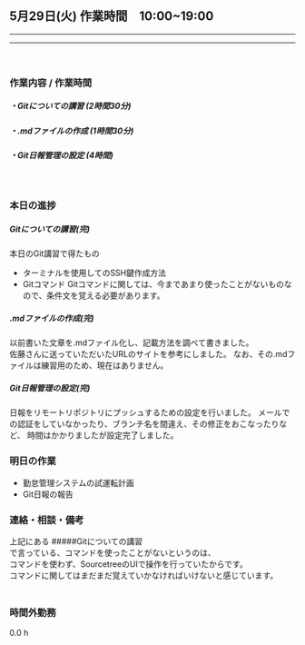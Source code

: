##   5月29日(火) 作業時間　10:00~19:00
___
___
　　
###    作業内容 / 作業時間  
#####    ・Gitについての講習 (2時間30分)  
#####    ・.mdファイルの作成 (1時間30分)  
#####    ・Git日報管理の設定 (4時間)  
　　
###    本日の進捗

#####    Gitについての講習(完)　　
本日のGit講習で得たもの
- ターミナルを使用してのSSH鍵作成方法
- Gitコマンド
Gitコマンドに関しては、今まであまり使ったことがないものなので、条件文を覚える必要があります。
　　
#####    .mdファイルの作成(完)　　
以前書いた文章を.mdファイル化し、記載方法を調べて書きました。  
佐藤さんに送っていただいたURLのサイトを参考にしました。
なお、その.mdファイルは練習用のため、現在はありません。
　　
#####    Git日報管理の設定(完)　　
日報をリモートリポジトリにプッシュするための設定を行いました。
メールでの認証をしていなかったり、ブランチ名を間違え、その修正をおこなったりなど、
時間はかかりましたが設定完了しました。
　　　　
###    明日の作業  
- 勤怠管理システムの試運転計画
- Git日報の報告

###    連絡・相談・備考  
上記にある
#####Gitについての講習  
で言っている、コマンドを使ったことがないというのは、  
コマンドを使わず、SourcetreeのUIで操作を行っていたからです。  
コマンドに関してはまだまだ覚えていかなければいけないと感じています。
　　
###    時間外勤務  
0.0 h  
